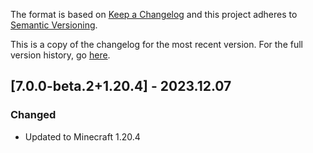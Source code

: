 The format is based on [Keep a Changelog](http://keepachangelog.com/en/1.0.0/) and this project adheres to [Semantic Versioning](http://semver.org/spec/v2.0.0.html).

This is a copy of the changelog for the most recent version. For the full version history, go [here](https://github.com/TheIllusiveC4/Curios/blob/1.20.3/CHANGELOG.md).

## [7.0.0-beta.2+1.20.4] - 2023.12.07
### Changed
- Updated to Minecraft 1.20.4
